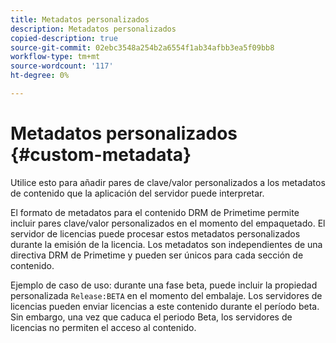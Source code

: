 ```yaml
---
title: Metadatos personalizados
description: Metadatos personalizados
copied-description: true
source-git-commit: 02ebc3548a254b2a6554f1ab34afbb3ea5f09bb8
workflow-type: tm+mt
source-wordcount: '117'
ht-degree: 0%

---
```


# Metadatos personalizados {#custom-metadata}

Utilice esto para añadir pares de clave/valor personalizados a los metadatos de contenido que la aplicación del servidor puede interpretar.

El formato de metadatos para el contenido DRM de Primetime permite incluir pares clave/valor personalizados en el momento del empaquetado. El servidor de licencias puede procesar estos metadatos personalizados durante la emisión de la licencia. Los metadatos son independientes de una directiva DRM de Primetime y pueden ser únicos para cada sección de contenido.

Ejemplo de caso de uso: durante una fase beta, puede incluir la propiedad personalizada `Release:BETA` en el momento del embalaje. Los servidores de licencias pueden enviar licencias a este contenido durante el período beta. Sin embargo, una vez que caduca el periodo Beta, los servidores de licencias no permiten el acceso al contenido.
